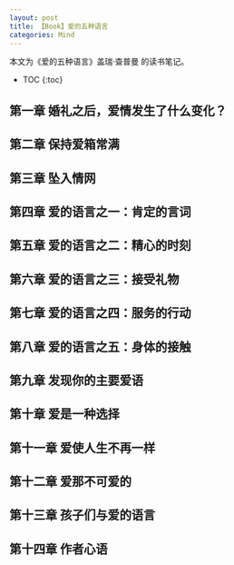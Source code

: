 ```yaml
---
layout: post
title: 【Book】爱的五种语言
categories: Mind
---
```


本文为《爱的五种语言》盖瑞·查普曼 的读书笔记。

* TOC
{:toc}

## 第一章 婚礼之后，爱情发生了什么变化？

## 第二章 保持爱箱常满

## 第三章 坠入情网

## 第四章 爱的语言之一：肯定的言词

## 第五章 爱的语言之二：精心的时刻

## 第六章 爱的语言之三：接受礼物

## 第七章 爱的语言之四：服务的行动

## 第八章 爱的语言之五：身体的接触

## 第九章 发现你的主要爱语

## 第十章 爱是一种选择

## 第十一章 爱使人生不再一样

## 第十二章 爱那不可爱的

## 第十三章 孩子们与爱的语言

## 第十四章 作者心语
